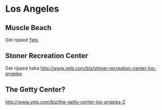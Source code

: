 # Los Angeles

## Muscle Beach
Get ripped
[Yelp](http://www.yelp.com/biz/muscle-beach-los-angeles)

## Stoner Recreation Center
Get ripped haha
http://www.yelp.com/biz/stoner-recreation-center-los-angeles

## The Getty Center?
http://www.yelp.com/biz/the-getty-center-los-angeles-2
